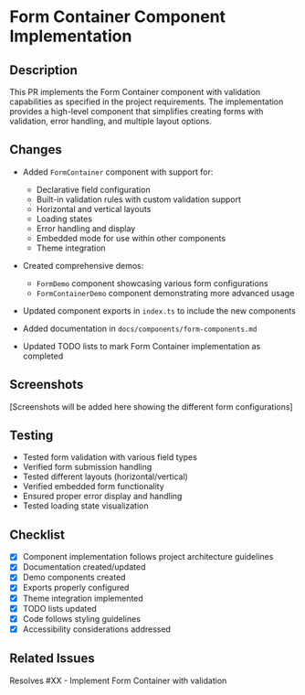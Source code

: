 # Form Container Component Implementation

## Description

This PR implements the Form Container component with validation capabilities as specified in the project requirements. The implementation provides a high-level component that simplifies creating forms with validation, error handling, and multiple layout options.

## Changes

- Added `FormContainer` component with support for:
  - Declarative field configuration
  - Built-in validation rules with custom validation support
  - Horizontal and vertical layouts
  - Loading states
  - Error handling and display
  - Embedded mode for use within other components
  - Theme integration

- Created comprehensive demos:
  - `FormDemo` component showcasing various form configurations
  - `FormContainerDemo` component demonstrating more advanced usage

- Updated component exports in `index.ts` to include the new components

- Added documentation in `docs/components/form-components.md`

- Updated TODO lists to mark Form Container implementation as completed

## Screenshots

[Screenshots will be added here showing the different form configurations]

## Testing

- Tested form validation with various field types
- Verified form submission handling
- Tested different layouts (horizontal/vertical)
- Verified embedded form functionality
- Ensured proper error display and handling
- Tested loading state visualization

## Checklist

- [x] Component implementation follows project architecture guidelines
- [x] Documentation created/updated
- [x] Demo components created
- [x] Exports properly configured
- [x] Theme integration implemented
- [x] TODO lists updated
- [x] Code follows styling guidelines
- [x] Accessibility considerations addressed

## Related Issues

Resolves #XX - Implement Form Container with validation 